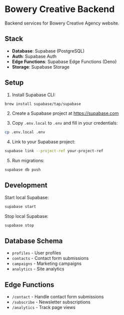 # Bowery Creative Backend

Backend services for Bowery Creative Agency website.

## Stack

- **Database**: Supabase (PostgreSQL)
- **Auth**: Supabase Auth
- **Edge Functions**: Supabase Edge Functions (Deno)
- **Storage**: Supabase Storage

## Setup

1. Install Supabase CLI:
```bash
brew install supabase/tap/supabase
```

2. Create a Supabase project at https://supabase.com

3. Copy `.env.local` to `.env` and fill in your credentials:
```bash
cp .env.local .env
```

4. Link to your Supabase project:
```bash
supabase link --project-ref your-project-ref
```

5. Run migrations:
```bash
supabase db push
```

## Development

Start local Supabase:
```bash
supabase start
```

Stop local Supabase:
```bash
supabase stop
```

## Database Schema

- `profiles` - User profiles
- `contacts` - Contact form submissions
- `campaigns` - Marketing campaigns
- `analytics` - Site analytics

## Edge Functions

- `/contact` - Handle contact form submissions
- `/subscribe` - Newsletter subscriptions
- `/analytics` - Track page views